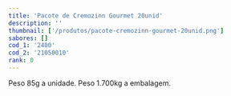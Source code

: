 ```yaml
---
title: 'Pacote de Cremozinn Gourmet 20unid'
description: ''
thumbnail: ['/produtos/pacote-cremozinn-gourmet-20unid.png']
sabores: []
cod_1: '2400'
cod_2: '21050010'
rank: 0
---
```

Peso 85g a unidade.
Peso 1.700kg a embalagem.